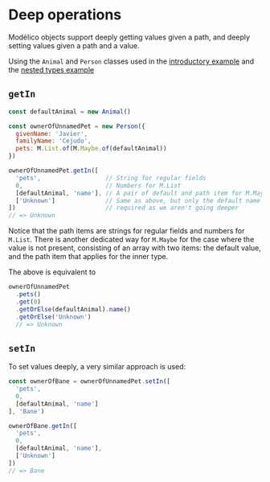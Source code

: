 # Deep operations

Modélico objects support deeply getting values given a path, and
deeply setting values given a path and a value.

Using the `Animal` and `Person` classes used in the
[introductory example](../introduction/README.md) and the
[nested types example](../basics/nested_types_example.md)

## `getIn`

```js
const defaultAnimal = new Animal()

const ownerOfUnnamedPet = new Person({
  givenName: 'Javier',
  familyName: 'Cejudo',
  pets: M.List.of(M.Maybe.of(defaultAnimal))
})

ownerOfUnnamedPet.getIn([
  'pets',                  // String for regular fields
  0,                       // Numbers for M.List
  [defaultAnimal, 'name'], // A pair of default and path item for M.Maybe
  ['Unknown']              // Same as above, but only the default name is
])                         // required as we aren't going deeper
// => Unknown
```

Notice that the path items are strings for regular fields and
numbers for `M.List`. There is another dedicated way for `M.Maybe` for the
case where the value is not present, consisting of an array with two items:
the default value, and the path item that applies for the inner type.

The above is equivalent to

```js
ownerOfUnnamedPet
  .pets()
  .get(0)
  .getOrElse(defaultAnimal).name()
  .getOrElse('Unknown')
  // => Unknown
```

## `setIn`

To set values deeply, a very similar approach is used:

```js
const ownerOfBane = ownerOfUnnamedPet.setIn([
  'pets',
  0,
  [defaultAnimal, 'name']
], 'Bane')

ownerOfBane.getIn([
  'pets',
  0,
  [defaultAnimal, 'name'],
  ['Unknown']
])
// => Bane
```
